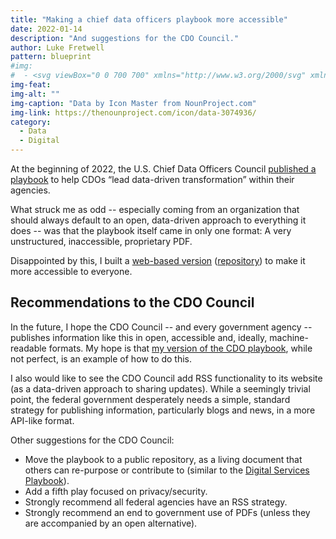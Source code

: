 ```yaml
---
title: "Making a chief data officers playbook more accessible"
date: 2022-01-14
description: "And suggestions for the CDO Council."
author: Luke Fretwell
pattern: blueprint
#img: 
#  - <svg viewBox="0 0 700 700" xmlns="http://www.w3.org/2000/svg" xmlns:xlink="http://www.w3.org/1999/xlink"><path d="M338.8 425.6c94.191 0 145.6-24.023 145.6-36.398l-.004-81.09c-30.629 18.367-88.367 27.887-145.6 27.887s-114.97-9.52-145.6-27.887v81.086c0 12.375 51.41 36.402 145.6 36.402zM484.4 165.2c0 20.105-65.188 36.402-145.6 36.402-80.414 0-145.6-16.297-145.6-36.402 0-20.102 65.188-36.398 145.6-36.398 80.41 0 145.6 16.297 145.6 36.398"/><path d="M338.8 313.6c94.191 0 145.6-24.023 145.6-36.398l-.004-81.09c-30.629 18.367-88.367 27.887-145.6 27.887s-114.97-9.52-145.6-27.887v81.086c0 12.375 51.41 36.402 145.6 36.402z"/><use x="70" y="644" xlink:href="#prefix__u"/><use x="90.551" y="644" xlink:href="#prefix__c"/><use x="104.359" y="644" xlink:href="#prefix__a"/><use x="123.348" y="644" xlink:href="#prefix__e"/><use x="142.242" y="644" xlink:href="#prefix__b"/><use x="155.629" y="644" xlink:href="#prefix__a"/><use x="174.617" y="644" xlink:href="#prefix__k"/><use x="204.41" y="644" xlink:href="#prefix__j"/><use x="224.453" y="644" xlink:href="#prefix__i"/><use x="252.453" y="644" xlink:href="#prefix__h"/><use x="262.867" y="644" xlink:href="#prefix__g"/><use x="279.469" y="644" xlink:href="#prefix__d"/><use x="298.703" y="644" xlink:href="#prefix__f"/><use x="328.383" y="644" xlink:href="#prefix__t"/><use x="356.25" y="644" xlink:href="#prefix__e"/><use x="375.141" y="644" xlink:href="#prefix__s"/><use x="391.809" y="644" xlink:href="#prefix__b"/><use x="405.195" y="644" xlink:href="#prefix__a"/><use x="424.184" y="644" xlink:href="#prefix__c"/><use x="70" y="672" xlink:href="#prefix__r"/><use x="82.184" y="672" xlink:href="#prefix__c"/><use x="95.992" y="672" xlink:href="#prefix__d"/><use x="115.227" y="672" xlink:href="#prefix__q"/><use x="154.152" y="672" xlink:href="#prefix__b"/><use x="167.535" y="672" xlink:href="#prefix__p"/><use x="187.469" y="672" xlink:href="#prefix__a"/><use x="216.207" y="672" xlink:href="#prefix__o"/><use x="239.641" y="672" xlink:href="#prefix__d"/><use x="258.879" y="672" xlink:href="#prefix__n"/><use x="278.813" y="672" xlink:href="#prefix__f"/><use x="308.492" y="672" xlink:href="#prefix__m"/><use x="329.016" y="672" xlink:href="#prefix__c"/><use x="342.82" y="672" xlink:href="#prefix__d"/><use x="362.059" y="672" xlink:href="#prefix__l"/><use x="371.656" y="672" xlink:href="#prefix__a"/><use x="390.648" y="672" xlink:href="#prefix__g"/><use x="407.242" y="672" xlink:href="#prefix__b"/></svg>
img-feat: 
img-alt: ""
img-caption: "Data by Icon Master from NounProject.com"
img-link: https://thenounproject.com/icon/data-3074936/
category:
  - Data
  - Digital
---
```


At the beginning of 2022, the U.S. Chief Data Officers Council [published a playbook](/radar/cdo-council-2021-playbook) to help CDOs “lead data-driven transformation” within their agencies.

What struck me as odd -- especially coming from an organization that should always default to an open, data-driven approach to everything it does -- was that the playbook itself came in only one format: A very unstructured, inaccessible, proprietary PDF.

Disappointed by this, I built a [web-based version](https://cdoplaybook.govfresh.com) ([repository](https://github.com/govfresh/cdo-playbook)) to make it more accessible to everyone.

## Recommendations to the CDO Council

In the future, I hope the CDO Council -- and every government agency -- publishes information like this in open, accessible and, ideally, machine-readable formats. My hope is that [my version of the CDO playbook](https://cdoplaybook.govfresh.com), while not perfect, is an example of how to do this.

I also would like to see the CDO Council add RSS functionality to its website (as a data-driven approach to sharing updates). While a seemingly trivial point, the federal government desperately needs a simple, standard strategy for publishing information, particularly blogs and news, in a more API-like format.

Other suggestions for the CDO Council:

* Move the playbook to a public repository, as a living document that others can re-purpose or contribute to (similar to the [Digital Services Playbook](https://playbook.cio.gov/)).
* Add a fifth play focused on privacy/security.
* Strongly recommend all federal agencies have an RSS strategy.
* Strongly recommend an end to government use of PDFs (unless they are accompanied by an open alternative).